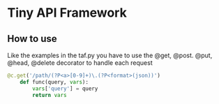 # Tiny API Framework

## How to use

Like the examples in the taf.py you have to use the @get, @post. @put, @head, @delete decorator
to handle each request
```python
@c.get('/path/(?P<a>[0-9]+)\.(?P<format>(json))')
    def func(query, vars):
        vars['query'] = query
        return vars
```